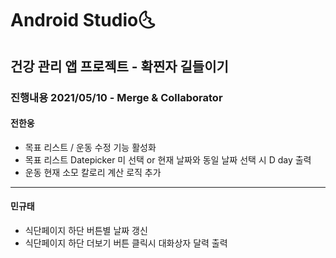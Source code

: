 # Android Studio:last_quarter_moon_with_face:

## 건강 관리 앱 프로젝트 - 확찐자 길들이기


### 진행내용 2021/05/10 - Merge & Collaborator
#### 전한웅

- 목표 리스트 / 운동 수정 기능 활성화
- 목표 리스트 Datepicker 미 선택 or 현재 날짜와 동일 날짜 선택 시 D day 출력
- 운동 현재 소모 칼로리 계산 로직 추가

------

#### 민규태

- 식단페이지 하단 버튼별 날짜 갱신
- 식단페이지 하단 더보기 버튼 클릭시 대화상자 달력 출력
